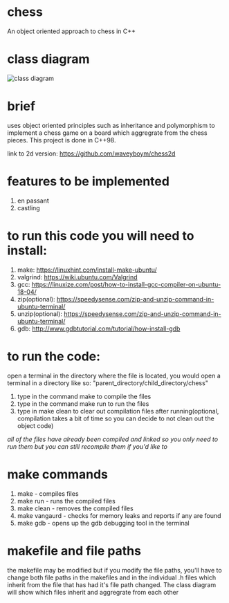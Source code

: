 # chess
An object oriented approach to chess in C++

# class diagram
![class diagram](preview-img/chess%20class%20diagrams.jpg "class diagram")

# brief
uses object oriented principles such as inheritance and polymorphism to implement a chess game on a board which aggregrate from the chess pieces. This project is done in C++98.

link to 2d version: https://github.com/waveyboym/chess2d

# features to be implemented
1. en passant
2. castling

# to run this code you will need to install:
1. make: https://linuxhint.com/install-make-ubuntu/
2. valgrind: https://wiki.ubuntu.com/Valgrind
3. gcc: https://linuxize.com/post/how-to-install-gcc-compiler-on-ubuntu-18-04/
4. zip(optional): https://speedysense.com/zip-and-unzip-command-in-ubuntu-terminal/
5. unzip(optional): https://speedysense.com/zip-and-unzip-command-in-ubuntu-terminal/
6. gdb: http://www.gdbtutorial.com/tutorial/how-install-gdb


# to run the code:
open a terminal in the directory where the file is located, you would open a terminal in a directory like so: "parent_directory/child_directory/chess"
1. type in the command make to compile the files
2. type in the command make run to run the files
3. type in make clean to clear out compilation files after running(optional, compilation takes a bit of time so you can decide to not clean out the object code)

*all of the files have already been compiled and linked so you only need to run them but you can still recompile them if you'd like to*

# make commands
1. make - compiles files
2. make run - runs the compiled files
3. make clean - removes the compiled files
4. make vangaurd - checks for memory leaks and reports if any are found
5. make gdb - opens up the gdb debugging tool in the terminal

# makefile and file paths
the makefile may be modified but if you modify the file paths, you'll have to change both file paths in the makefiles and in the individual .h files which inherit from the file that has had it's file path changed. The class diagram will show which files inherit and aggregrate from each other
